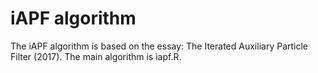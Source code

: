 # iAPF algorithm

The iAPF algorithm is based on the essay: The Iterated Auxiliary Particle Filter (2017). The main algorithm is iapf.R.
